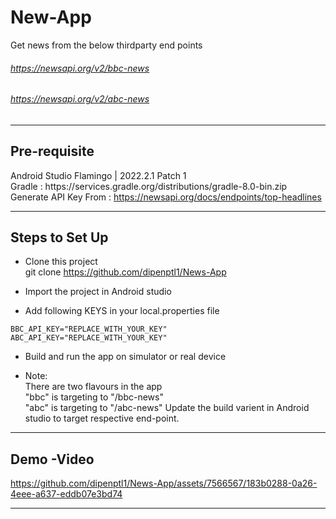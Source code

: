 # New-App
Get news from the below thirdparty end points 
###### https://newsapi.org/v2/bbc-news
###### https://newsapi.org/v2/abc-news

----------------
## Pre-requisite

Android Studio Flamingo | 2022.2.1 Patch 1   
Gradle : https\://services.gradle.org/distributions/gradle-8.0-bin.zip  
Generate API Key From : https://newsapi.org/docs/endpoints/top-headlines

----------------
## Steps to Set Up

* Clone this project   
git clone https://github.com/dipenptl1/News-App 

* Import the project in Android studio 

* Add following KEYS in your local.properties file  
``` 
BBC_API_KEY="REPLACE_WITH_YOUR_KEY"
ABC_API_KEY="REPLACE_WITH_YOUR_KEY"
```
* Build and run the app on simulator or real device

* Note:  
There are two flavours in the app  
"bbc" is targeting to "/bbc-news"  
"abc" is targeting to "/abc-news" 
Update the build varient in Android studio to target respective end-point.

----------------
## Demo -Video



https://github.com/dipenptl1/News-App/assets/7566567/183b0288-0a26-4eee-a637-eddb07e3bd74



----------------
